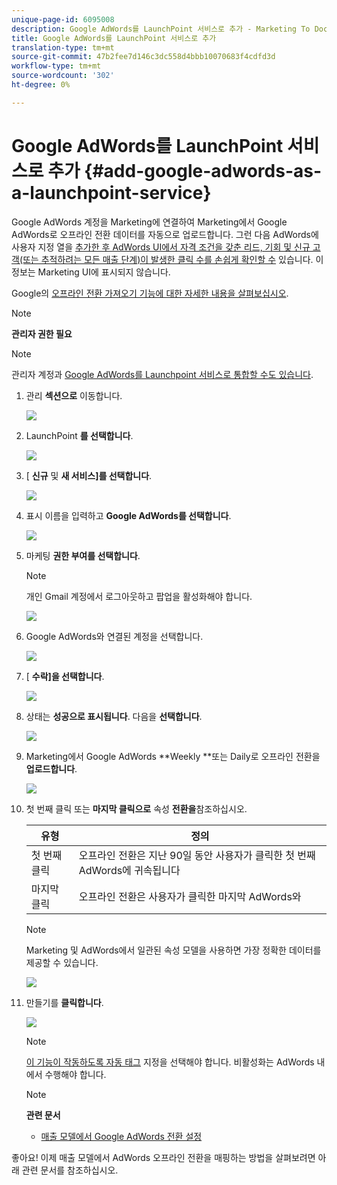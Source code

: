 ```yaml
---
unique-page-id: 6095008
description: Google AdWords를 LaunchPoint 서비스로 추가 - Marketing To Docs - 제품 설명서
title: Google AdWords를 LaunchPoint 서비스로 추가
translation-type: tm+mt
source-git-commit: 47b2fee7d146c3dc558d4bbb10070683f4cdfd3d
workflow-type: tm+mt
source-wordcount: '302'
ht-degree: 0%

---
```



# Google AdWords를 LaunchPoint 서비스로 추가 {#add-google-adwords-as-a-launchpoint-service}

Google AdWords 계정을 Marketing에 연결하여 Marketing에서 Google AdWords로 오프라인 전환 데이터를 자동으로 업로드합니다. 그런 다음 AdWords에 사용자 지정 열을 [추가한 후 AdWords UI에서 자격 조건을 갖춘 리드, 기회 및 신규 고객(또는 추적하려는 모든 매출 단계)이 발생한 클릭 수를 손쉽게 확인할 수](https://support.google.com/adwords/answer/3073556) 있습니다. 이 정보는 Marketing UI에 표시되지 않습니다.

Google의 [오프라인 전환 가져오기 기능에 대한 자세한 내용을 살펴보십시오](https://support.google.com/adwords/answer/2998031?hl=en).

>[!NOTE]
>
>**관리자 권한 필요**

>[!NOTE]
>
>관리자 계정과 [Google AdWords를 Launchpoint 서비스로 통합할 수도 있습니다](add-google-adwords-as-a-launchpoint-service-with-a-manager-account.md).

1. 관리 **섹션으로** 이동합니다.

   ![](assets/login-admin.png)

1. LaunchPoint **를 선택합니다**.

   ![](assets/image2014-12-5-14-3a35-3a27.png)

1. [ **신규** 및 **새 서비스]를 선택합니다**.

   ![](assets/image2015-2-23-14-3a54-3a50.png)

1. 표시 이름을 입력하고 **Google AdWords를 선택합니다**.

   ![](assets/new-service-google.png)

1. 마케팅 **권한 부여를 선택합니다**.

   >[!NOTE]
   >
   >개인 Gmail 계정에서 로그아웃하고 팝업을 활성화해야 합니다.

   ![](assets/image2015-2-26-20-3a54-3a1.png)

1. Google AdWords와 연결된 계정을 선택합니다.

   ![](assets/image2015-2-23-15-3a31-3a16.png)

1. [ **수락]을 선택합니다**.

   ![](assets/image2015-2-23-16-3a32-3a45.png)

1. 상태는 **성공으로 표시됩니다**. 다음을 **선택합니다**.

   ![](assets/image2015-2-26-20-3a55-3a21.png)

1. Marketing에서 Google AdWords **Weekly **또는 Daily로 오프라인 전환을 **업로드합니다**.

   ![](assets/image2015-2-23-16-3a53-3a4.png)

1. 첫 번째 클릭 또는 **마지막 클릭으로** 속성 **전환을**&#x200B;참조하십시오.

   | 유형 | 정의 |
   |---|---|
   | 첫 번째 클릭 | 오프라인 전환은 지난 90일 동안 사용자가 클릭한 첫 번째 AdWords에 귀속됩니다 |
   | 마지막 클릭 | 오프라인 전환은 사용자가 클릭한 마지막 AdWords와 |

   >[!NOTE]
   >
   >Marketing 및 AdWords에서 일관된 속성 모델을 사용하면 가장 정확한 데이터를 제공할 수 있습니다.

   ![](assets/image2015-2-23-16-3a57-3a49.png)

1. 만들기를 **클릭합니다**.

   ![](assets/image2015-2-23-17-3a50-3a9.png)

   >[!NOTE]
   >
   >[이 기능이 작동하도록 자동 태그](https://support.google.com/adwords/answer/1752125?hl=en) 지정을 선택해야 합니다. 비활성화는 AdWords 내에서 수행해야 합니다.

   >[!NOTE]
   >
   >**관련 문서**
   >
   >    
   >    
   >    * [매출 모델에서 Google AdWords 전환 설정](../../../product-docs/reporting/revenue-cycle-analytics/revenue-cycle-models/set-google-adwords-conversions-in-the-revenue-model.md)


좋아요! 이제 매출 모델에서 AdWords 오프라인 전환을 매핑하는 방법을 살펴보려면 아래 관련 문서를 참조하십시오.